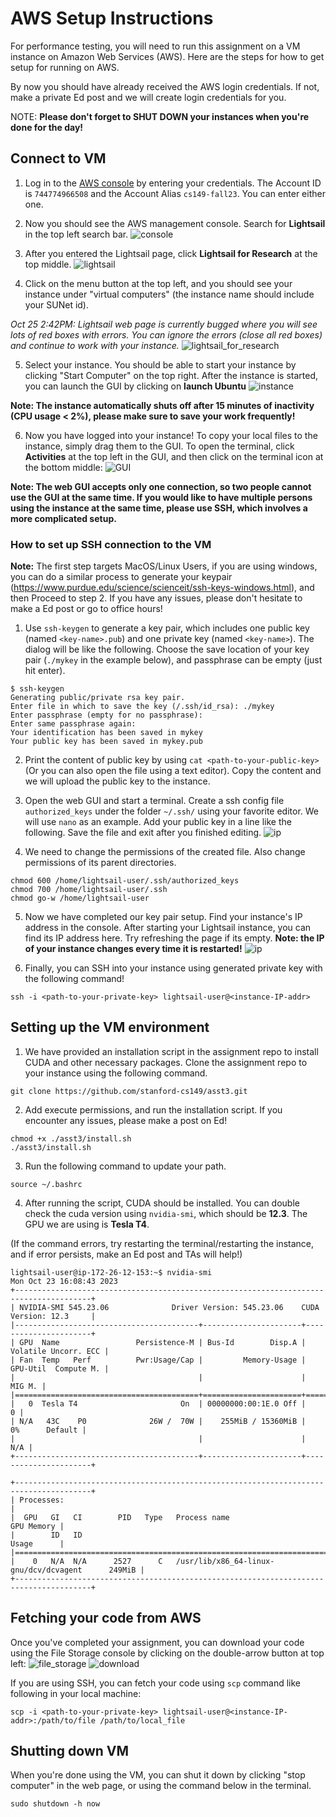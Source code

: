 # AWS Setup Instructions #

For performance testing, you will need to run this assignment on a VM instance on Amazon Web Services (AWS). Here are the steps for how to get setup for running on AWS.

By now you should have already received the AWS login credentials. If not, make a private Ed post and we will create login credentials for you.

NOTE: __Please don't forget to SHUT DOWN your instances when you're done for the day!__

## Connect to VM ##

1. Log in to the [AWS console](https://cs149-fall23.signin.aws.amazon.com/console) by entering your credentials. The Account ID is `744774966508` and the Account Alias `cs149-fall23`. You can enter either one.

2. Now you should see the AWS management console. Search for **Lightsail** in the top left search bar.
![console](handout/console.png?raw=true)

3. After you entered the Lightsail page, click **Lightsail for Research** at the top middle.
![lightsail](handout/lightsail.png?raw=true)

4. Click on the menu button at the top left, and you should see your instance under "virtual computers" (the instance name should include your SUNet id).

*Oct 25 2:42PM: Lightsail web page is currently bugged where you will see lots of red boxes with errors. You can ignore the errors (close all red boxes) and continue to work with your instance.*
![lightsail_for_research](handout/lightsail_for_research.png?raw=true)

5. Select your instance. You should be able to start your instance by clicking "Start Computer" on the top right. After the instance is started, you can launch the GUI by clicking on **launch Ubuntu**
![instance](handout/instance.png?raw=true)

__Note: The instance automatically shuts off after 15 minutes of inactivity (CPU usage < 2%), please make sure to save your work frequently!__

6. Now you have logged into your instance! To copy your local files to the instance, simply drag them to the GUI. To open the terminal, click **Activities** at the top left in the GUI, and then click on the terminal icon at the bottom middle:
![GUI](handout/GUI.png?raw=true)

__Note: The web GUI accepts only one connection, so two people cannot use the GUI at the same time. If you would like to have multiple persons using the instance at the same time, please use SSH, which involves a more complicated setup.__

### How to set up SSH connection to the VM ###
**Note:** The first step targets MacOS/Linux Users, if you are using windows, you can do a similar process to generate your keypair (https://www.purdue.edu/science/scienceit/ssh-keys-windows.html), and then Proceed to step 2. If you have any issues, please don't hesitate to make a Ed post or go to office hours!

1. Use `ssh-keygen` to generate a key pair, which includes one public key (named `<key-name>.pub`) and one private key (named `<key-name>`). The dialog will be like the following. Choose the save location of your key pair (`./mykey` in the example below), and passphrase can be empty (just hit enter).
~~~~
$ ssh-keygen         
Generating public/private rsa key pair.
Enter file in which to save the key (/.ssh/id_rsa): ./mykey
Enter passphrase (empty for no passphrase): 
Enter same passphrase again: 
Your identification has been saved in mykey
Your public key has been saved in mykey.pub
~~~~

2. Print the content of public key by using `cat <path-to-your-public-key>` (Or you can also open the file using a text editor). Copy the content and we will upload the public key to the instance.

3. Open the web GUI and start a terminal. Create a ssh config file `authorized_keys` under the folder `~/.ssh/` using your favorite editor. We will use `nano` as an example. Add your public key in a line like the following. Save the file and exit after you finished editing.
![ip](handout/authorized_keys.png?raw=true)

4. We need to change the permissions of the created file. Also change permissions of its parent directories.
~~~~
chmod 600 /home/lightsail-user/.ssh/authorized_keys
chmod 700 /home/lightsail-user/.ssh
chmod go-w /home/lightsail-user
~~~~

5. Now we have completed our key pair setup. Find your instance's IP address in the console. After starting your Lightsail instance, you can find its IP address here. Try refreshing the page if its empty. **Note: the IP of your instance changes every time it is restarted!**
![ip](handout/ip.png?raw=true)

6. Finally, you can SSH into your instance using generated private key with the following command!
~~~~
ssh -i <path-to-your-private-key> lightsail-user@<instance-IP-addr>
~~~~

## Setting up the VM environment ##

1. We have provided an installation script in the assignment repo to install CUDA and other necessary packages. Clone the assignment repo to your instance using the following command.
~~~~
git clone https://github.com/stanford-cs149/asst3.git
~~~~

2. Add execute permissions, and run the installation script. If you encounter any issues, please make a post on Ed!
~~~~
chmod +x ./asst3/install.sh
./asst3/install.sh
~~~~

3. Run the following command to update your path.
~~~~
source ~/.bashrc
~~~~

4. After running the script, CUDA should be installed. You can double check the cuda version using `nvidia-smi`, which should be **12.3**. The GPU we are using is **Tesla T4**. 

(If the command errors, try restarting the terminal/restarting the instance, and if error persists, make an Ed post and TAs will help!)
~~~~
lightsail-user@ip-172-26-12-153:~$ nvidia-smi
Mon Oct 23 16:08:43 2023       
+---------------------------------------------------------------------------------------+
| NVIDIA-SMI 545.23.06              Driver Version: 545.23.06    CUDA Version: 12.3     |
|-----------------------------------------+----------------------+----------------------+
| GPU  Name                 Persistence-M | Bus-Id        Disp.A | Volatile Uncorr. ECC |
| Fan  Temp   Perf          Pwr:Usage/Cap |         Memory-Usage | GPU-Util  Compute M. |
|                                         |                      |               MIG M. |
|=========================================+======================+======================|
|   0  Tesla T4                       On  | 00000000:00:1E.0 Off |                    0 |
| N/A   43C    P0              26W /  70W |    255MiB / 15360MiB |      0%      Default |
|                                         |                      |                  N/A |
+-----------------------------------------+----------------------+----------------------+
                                                                                         
+---------------------------------------------------------------------------------------+
| Processes:                                                                            |
|  GPU   GI   CI        PID   Type   Process name                            GPU Memory |
|        ID   ID                                                             Usage      |
|=======================================================================================|
|    0   N/A  N/A      2527      C   /usr/lib/x86_64-linux-gnu/dcv/dcvagent      249MiB |
+---------------------------------------------------------------------------------------+
~~~~

## Fetching your code from AWS ##

Once you've completed your assignment, you can download your code using the File Storage console by clicking on the double-arrow button at top left:
![file_storage](handout/file_storage.png?raw=true)
![download](handout/download.png?raw=true)

If you are using SSH, you can fetch your code using `scp` command like following in your local machine:
~~~~
scp -i <path-to-your-private-key> lightsail-user@<instance-IP-addr>:/path/to/file /path/to/local_file
~~~~

## Shutting down VM ##
When you're done using the VM, you can shut it down by clicking "stop computer" in the web page, or using the command below in the terminal.
~~~~
sudo shutdown -h now
~~~~

 